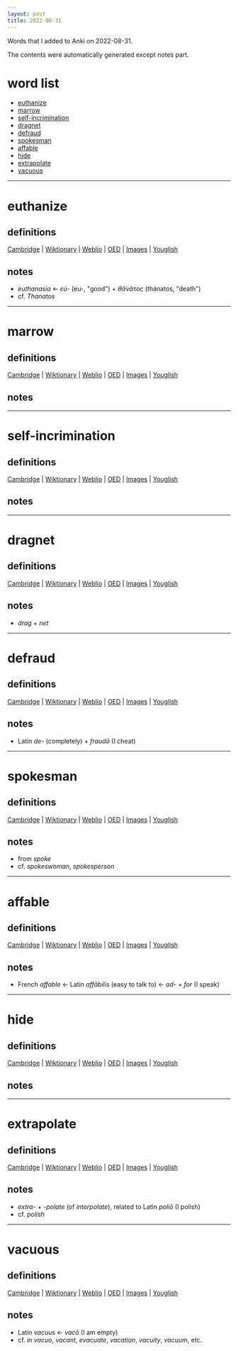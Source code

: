 ```yaml
---
layout: post
title: 2022-08-31
---
```


Words that I added to Anki on 2022-08-31.

The contents were automatically generated except notes part.
# word list
- [euthanize](#euthanize)
- [marrow](#marrow)
- [self-incrimination](#self-incrimination)
- [dragnet](#dragnet)
- [defraud](#defraud)
- [spokesman](#spokesman)
- [affable](#affable)
- [hide](#hide)
- [extrapolate](#extrapolate)
- [vacuous](#vacuous)

---

# euthanize
## definitions
[Cambridge](https://dictionary.cambridge.org/us/dictionary/english/euthanize)
|
[Wiktionary](https://en.wiktionary.org/wiki/euthanize#English)
|
[Weblio](https://ejje.weblio.jp/content_find?query=euthanize&searchType=exact)
|
[OED](https://www.oed.com/search?q=euthanize)
|
[Images](https://www.google.com/search?tbm=isch&q=euthanize)
|
[Youglish](https://youglish.com/pronounce/euthanize/english/us)

## notes
- *euthanasia* &lt;- *εὐ-* (eu-, "good") + *θᾰ́νᾰτος* (thánatos, "death")
- cf. *Thanatos*

---

# marrow
## definitions
[Cambridge](https://dictionary.cambridge.org/us/dictionary/english/marrow)
|
[Wiktionary](https://en.wiktionary.org/wiki/marrow#English)
|
[Weblio](https://ejje.weblio.jp/content_find?query=marrow&searchType=exact)
|
[OED](https://www.oed.com/search?q=marrow)
|
[Images](https://www.google.com/search?tbm=isch&q=marrow)
|
[Youglish](https://youglish.com/pronounce/marrow/english/us)

## notes

---

# self-incrimination
## definitions
[Cambridge](https://dictionary.cambridge.org/us/dictionary/english/self-incrimination)
|
[Wiktionary](https://en.wiktionary.org/wiki/self-incrimination#English)
|
[Weblio](https://ejje.weblio.jp/content_find?query=self-incrimination&searchType=exact)
|
[OED](https://www.oed.com/search?q=self-incrimination)
|
[Images](https://www.google.com/search?tbm=isch&q=self-incrimination)
|
[Youglish](https://youglish.com/pronounce/self-incrimination/english/us)

## notes

---

# dragnet
## definitions
[Cambridge](https://dictionary.cambridge.org/us/dictionary/english/dragnet)
|
[Wiktionary](https://en.wiktionary.org/wiki/dragnet#English)
|
[Weblio](https://ejje.weblio.jp/content_find?query=dragnet&searchType=exact)
|
[OED](https://www.oed.com/search?q=dragnet)
|
[Images](https://www.google.com/search?tbm=isch&q=dragnet)
|
[Youglish](https://youglish.com/pronounce/dragnet/english/us)

## notes
- *drag* + *net*

---

# defraud
## definitions
[Cambridge](https://dictionary.cambridge.org/us/dictionary/english/defraud)
|
[Wiktionary](https://en.wiktionary.org/wiki/defraud#English)
|
[Weblio](https://ejje.weblio.jp/content_find?query=defraud&searchType=exact)
|
[OED](https://www.oed.com/search?q=defraud)
|
[Images](https://www.google.com/search?tbm=isch&q=defraud)
|
[Youglish](https://youglish.com/pronounce/defraud/english/us)

## notes
- Latin *de-* (completely) + *fraudō* (I cheat)

---

# spokesman
## definitions
[Cambridge](https://dictionary.cambridge.org/us/dictionary/english/spokesman)
|
[Wiktionary](https://en.wiktionary.org/wiki/spokesman#English)
|
[Weblio](https://ejje.weblio.jp/content_find?query=spokesman&searchType=exact)
|
[OED](https://www.oed.com/search?q=spokesman)
|
[Images](https://www.google.com/search?tbm=isch&q=spokesman)
|
[Youglish](https://youglish.com/pronounce/spokesman/english/us)

## notes
- from *spoke*
- cf. *spokeswoman*, *spokesperson*

---

# affable
## definitions
[Cambridge](https://dictionary.cambridge.org/us/dictionary/english/affable)
|
[Wiktionary](https://en.wiktionary.org/wiki/affable#English)
|
[Weblio](https://ejje.weblio.jp/content_find?query=affable&searchType=exact)
|
[OED](https://www.oed.com/search?q=affable)
|
[Images](https://www.google.com/search?tbm=isch&q=affable)
|
[Youglish](https://youglish.com/pronounce/affable/english/us)

## notes
- French *affable* &lt;- Latin *affābilis* (easy to talk to) &lt;- *ad-* + *for* (I speak)

---

# hide
## definitions
[Cambridge](https://dictionary.cambridge.org/us/dictionary/english/hide)
|
[Wiktionary](https://en.wiktionary.org/wiki/hide#English)
|
[Weblio](https://ejje.weblio.jp/content_find?query=hide&searchType=exact)
|
[OED](https://www.oed.com/search?q=hide)
|
[Images](https://www.google.com/search?tbm=isch&q=hide)
|
[Youglish](https://youglish.com/pronounce/hide/english/us)

## notes

---

# extrapolate
## definitions
[Cambridge](https://dictionary.cambridge.org/us/dictionary/english/extrapolate)
|
[Wiktionary](https://en.wiktionary.org/wiki/extrapolate#English)
|
[Weblio](https://ejje.weblio.jp/content_find?query=extrapolate&searchType=exact)
|
[OED](https://www.oed.com/search?q=extrapolate)
|
[Images](https://www.google.com/search?tbm=isch&q=extrapolate)
|
[Youglish](https://youglish.com/pronounce/extrapolate/english/us)

## notes
- *extra-* + *-polate* (of *interpolate*), related to Latin *poliō* (I polish)
- cf. *polish*

---

# vacuous
## definitions
[Cambridge](https://dictionary.cambridge.org/us/dictionary/english/vacuous)
|
[Wiktionary](https://en.wiktionary.org/wiki/vacuous#English)
|
[Weblio](https://ejje.weblio.jp/content_find?query=vacuous&searchType=exact)
|
[OED](https://www.oed.com/search?q=vacuous)
|
[Images](https://www.google.com/search?tbm=isch&q=vacuous)
|
[Youglish](https://youglish.com/pronounce/vacuous/english/us)

## notes
- Latin *vacuus* &lt;- *vacō* (I am empty)
- cf. *in vacuo*, *vacant*, *evacuate*, *vacation*, *vacuity*, *vacuum*, etc.


